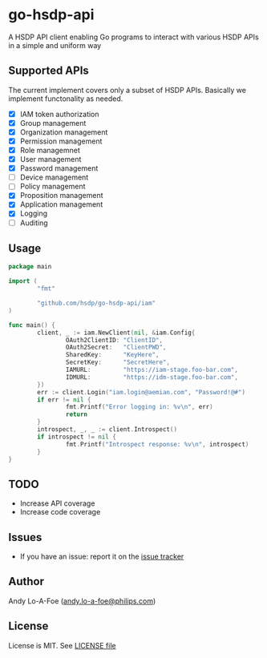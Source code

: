 # go-hsdp-api

A HSDP API client enabling Go programs to interact with various HSDP APIs in a simple and uniform way

## Supported APIs

The current implement covers only a subset of HSDP APIs. Basically we implement functonality as needed.

- [x] IAM token authorization
- [x] Group management
- [x] Organization management
- [x] Permission management
- [x] Role managemnet
- [x] User management
- [x] Password management
- [ ] Device management
- [ ] Policy management
- [x] Proposition management
- [x] Application management
- [x] Logging
- [ ] Auditing

## Usage

```go
package main

import (
        "fmt"

        "github.com/hsdp/go-hsdp-api/iam"
)

func main() {
        client, _ := iam.NewClient(nil, &iam.Config{
                OAuth2ClientID: "ClientID",
                OAuth2Secret:   "ClientPWD",
                SharedKey:      "KeyHere",
                SecretKey:      "SecretHere",
                IAMURL:         "https://iam-stage.foo-bar.com",
                IDMURL:         "https://idm-stage.foo-bar.com",
        })
        err := client.Login("iam.login@aemian.com", "Password!@#")
        if err != nil {
                fmt.Printf("Error logging in: %v\n", err)
                return
        }
        introspect, _, _ := client.Introspect()
        if introspect != nil {
                fmt.Printf("Introspect response: %v\n", introspect)
        }
}
```

## TODO

- Increase API coverage
- Increase code coverage

## Issues

- If you have an issue: report it on the [issue tracker](https://github.com/hsdp/go-hsdp-api/issues)

## Author

Andy Lo-A-Foe (<andy.lo-a-foe@philips.com>)

## License

License is MIT. See [LICENSE file](LICENSE.md)
